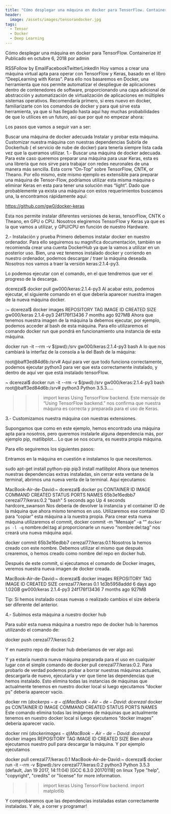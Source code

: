 ```yaml
---
title: "Cómo desplegar una máquina en docker para TensorFlow. Containerize it!"
header:
  image: /assets/images/tensorandocker.jpg
tags: 
  - Tensor
  - Docker
  - Deep Learning
---
```


Cómo desplegar una máquina en docker para TensorFlow. Containerize it!
Publicado en octubre 6, 2018 por admin

RSSFollow by EmailFacebookTwitterLinkedIn
Hoy vamos a crear una máquina virtual apta para operar con TensorFlow y Keras, basado en el libro “DeepLearning with Keras”. Para ello nos basaremos en Docker, una herramienta que nos permite automatizar el despliegue de aplicaciones dentro de contenedores de software, proporcionando una capa adicional de abstracción y automatización de virtualización de aplicaciones en múltiples sistemas operativos. Recomendaría primero, si eres nuevo en docker, familiarizarte con los comandos de docker y para qué sirve esta herramienta, ya que si has llegado hasta aquí hay muchas probabilidades de que lo utilices en un futuro, así que por qué no empezar ahora:

Los pasos que vamos a seguir van a ser:

Buscar una máquina de docker adecuada
Instalar y probar esta máquina.
Customizar nuestra máquina con nuestras dependencias
Subirla de Dockerhub ( el servicio de nube de docker) para tenerla siempre lista cada vez que la queramos utilizar.
1.- Buscar una máquina de docker adecuada.
Para este caso queremos preparar una máquina para usar Keras, esta es una librería que nos sirve para trabajar con redes neuronales de una manera más sencilla. Esta corre “On-Top” sobre  TensorFlow, CNTK, or Theano. Por ello mismo, este mismo ejemplo es extensible para preparar una máquina de Tensor-Flow, podríamos utilizar esta misma máquina o eliminar Keras en esta para tener una solución mas “light”. Dado que probablemente ya exista una máquina con estos requerimientos buscamos una, la encontramos rápidamente aquí:

https://github.com/gw0/docker-keras

Esta nos permite instalar diferentes versiones de keras, tensorFlow, CNTK o Theano, en GPU o CPU. Nosotros elegiremos TensorFlow y Keras ya que es la que vamos a utilizar, y GPU/CPU en función de nuestro Hardware.



2.- Instalación y prueba
Primero debemos instalar docker en nuestro ordenador. Para ello seguiremos su magnífica documentación, también se recomienda crear una cuenta DockerHub ya que la vamos a utilizar en un posterior uso. Bien, una vez tenemos instalado docker y corriendo en nuestro ordenador, podemos descargar / traer la máquina deseada. Nosotros nos vamos a traer la versión keras:2.1.4-py3.

Lo podemos ejecutar con el comando, en el que tendremos que ver el progreso de la descarga.

dcerezal$ docker pull gw000/keras:2.1.4-py3
Al acabar esto, podemos ejecutar, el siguiente comando en el que debería aparecer nuestra imagen de la nueva máquina docker.

:~ dcerezal$ docker images
REPOSITORY          TAG       IMAGE ID            CREATED SIZE
gw000/keras         2.1.4-py3 24f176f13436        7 months ago 927MB
Ahora que tenemos nuestra imagen de la máquina la debemos ejecutar, por ejemplo, podemos acceder al bash de esta máquina. Para ello utilizaremos el comando docker run que pondrá en funcionamiento una instancia de esta máquina.

docker run -it --rm -v $(pwd):/srv gw000/keras:2.1.4-py3 bash
A lo que nos cambiará la interfaz de la consola a la del Bash  de la máquina:

root@baff3ed84d6b:/srv#
Aquí para ver que todo funciona correctamente, podemos ejecutar python3 para ver que esta correctamente instalado, y dentro de aquí ver que está instalado tensorFlow.

~ dcerezal$ docker run -it --rm -v $(pwd):/srv gw000/keras:2.1.4-py3 bash
root@baff3ed84d6b:/srv# python3
Python 3.5.3…..
>>> import keras
Using TensorFlow backend.
Este mensaje de “Using TensorFlow backend.” nos confirma que nuestra máquina es correcta y preparada para el uso de Keras.

 

3.- Customizamos nuestra máquina con nuestras extensiones.
 

Supongamos que como en este ejemplo, hemos encontrado una máquina apta para nosotros, pero queremos instalarle alguna dependencia más, por ejemplo pip, matlibplot… Lo que se nos ocurra, es nuestra propia máquina.

Para ello seguiremos los siguientes pasos:

Entramos en la máquina en cuestión e instalamos lo que necesitemos. 

sudo apt-get install python-pip
pip3 install matlibplot
Ahora que tenemos nuestras dependencias extras instaladas, sin cerrar esta ventana de la terminal, abrimos una nueva venta de la terminal. Aquí ejecutamos:

MacBook-Air-de-David:~ dcerezal$ docker ps
CONTAINER ID        IMAGE  COMMAND CREATED             STATUS PORTS NAMES
65b3e16edbb7        cerezal77/keras:0.2  "bash" 5 seconds ago       Up 4 seconds hardcore_swanson
Nos debería de devolver la instancia y el container ID de la máquina que ahora mismo tenemos en uso. Utilizaremos ese container ID para “copiar” esta máquina a la nuestra propia. Para crear esta nueva máquina utilizaremos el commit,  docker commit -m “Mensaje” -a “” `docker ps -l -q`  nombre:del:tag
al proporcionarle un nuevo “nombre:del:tag” nos creará una nueva máquina aquí.

docker commit 65b3e16edbb7 cerezal77/keras:0.1
Nosotros la hemos creado con este nombre. Debemos utilizar el mismo que después crearemos, o hemos creado como nombre del repo en docker hub.



Después de este commit, si ejecutamos el comando de Docker images, veremos nuestra nueva imagen de docker creada. 

MacBook-Air-de-David:~ dcerezal$ docker images
REPOSITORY          TAG IMAGE ID            CREATED SIZE
cerezal77/keras     0.1 1d3b5958addd        6 days ago 1.02GB
gw000/keras         2.1.4-py3 24f176f13436        7 months ago 927MB

Tip: Si hemos instalado cosas nuevas o realizado cambios el size debería ser diferente del anterior.

 

4.- Subimos esta máquina a nuestro docker hub
 

Para subir esta nueva máquina a nuestro repo de docker hub lo haremos utilizando el comando de:

docker push cerezal77/keras:0.2
 

Y en nuestro repo de docker hub deberíamos de ver algo así:



Y ya estaría nuestra nueva máquina preparada para el uso en cualquier lugar con el simple comando de docker pull cerezal77/keras:0.2. Para probarlo de verdad podemos probar a borrar nuestras máquinas actuales, descargarla de nuevo, ejecutarla y ver que tiene las dependencias que hemos instalado.  Esto elimina todas las instancias de máquinas que actualmente tenemos en nuestro docker local si luego ejecutamos “docker ps” debería aparecer vacío.

docker rm $(docker ps -a -q)
MacBook-Air-de-David:~ dcerezal$ docker ps
CONTAINER ID        IMAGE COMMAND             CREATED STATUS PORTS               NAMES
Este comando elimina todas las imágenes de máquinas que actualmente tenemos en nuestro docker local si luego ejecutamos “docker images” debería aparecer vacío.

docker rmi $(docker images -q)
MacBook-Air-de-David:~ dcerezal$ docker images
REPOSITORY          TAG IMAGE ID            CREATED SIZE
Bien ahora ejecutamos nuestro pull para descargar la máquina. Y por ejemplo ejecutamos

docker pull cerezal77/keras:0.1
MacBook-Air-de-David:~ dcerezal$ docker run -it --rm -v $(pwd):/srv cerezal77/keras:0.2 python3
Python 3.5.3 (default, Jan 19 2017, 14:11:04)
[GCC 6.3.0 20170118] on linux
Type "help", "copyright", "credits" or "license" for more information.
>>> import keras
Using TensorFlow backend.
>>> import matplotlib
>>>
 

Y comprobaremos que las dependencias instaladas estan correctamente instaladas. 
Y ale, a correr y programar!



[^1]: Texture image courtesty of [Lovetextures](http://www.lovetextures.com/)